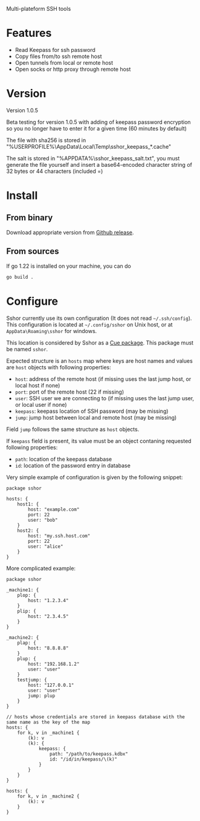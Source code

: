 Multi-plateform SSH tools

# Features

- Read Keepass for ssh password
- Copy files from/to ssh remote host
- Open tunnels from local or remote host
- Open socks or http proxy through remote host

# Version 

Version 1.0.5

Beta testing for version 1.0.5 with adding of keepass password encryption so you no longer have to enter it for a given time (60 minutes by default) 

The file with sha256 is stored in "%USERPROFILE%\AppData\Local\Temp\sshor_keepass_*.cache"

The salt is stored in "%APPDATA%\sshor_keepass_salt.txt", you must generate the file yourself and insert a base64-encoded character string of 32 bytes or 44 characters (included =)

# Install

## From binary

Download appropriate version from [Github release](https://github.com/hurlebouc/sshor/releases/latest).

## From sources

If go 1.22 is installed on your machine, you can do

```sh
go build .
```

# Configure

Sshor currently use its own configuration (It does not read `~/.ssh/config`). This configuration is located at `~/.config/sshor` on Unix host, or at `AppData\Roaming\sshor` for windows.

This location is considered by Sshor as a [Cue package](https://cuelang.org/docs/concept/modules-packages-instances/#packages). This package must be named `sshor`.

Expected structure is an `hosts` map where keys are host names and values are `host` objects with following properties:

* `host`: address of the remote host (if missing uses the last jump host, or local host if none)
* `port`: port of the remote host (22 if missing)
* `user`: SSH user we are connecting to (if missing uses the last jump user, or local user if none)
* `keepass`: keepass location of SSH password (may be missing)
* `jump`: jump host between local and remote host (may be missing)

Field `jump` follows the same structure as `host` objects.

If `keepass` field is present, its value must be an object contaning requested following properties:

* `path`: location of the keepass database
* `id`: location of the password entry in database

Very simple example of configuration is given by the following snippet:

```cuelang
package sshor

hosts: {
    host1: {
        host: "example.com"
        port: 22
        user: "bob"
    }
    host2: {
        host: "my.ssh.host.com"
        port: 22
        user: "alice"
    }
}
```

More complicated example:

```cuelang
package sshor

_machine1: {
	plop: {
		host: "1.2.3.4"
	}
	plip: {
		host: "2.3.4.5"
	}
}

_machine2: {
	plap: {
		host: "8.8.8.8"
	}
	plup: {
		host: "192.168.1.2"
		user: "user"
	}
	testjump: {
		host: "127.0.0.1"
		user: "user"
		jump: plup
	}
}

// hosts whose credentials are stored in keepass database with the same name as the key of the map
hosts: {
	for k, v in _machine1 {
		(k): v
		(k): {
            keepass: {
                path: "/path/to/keepass.kdbx"
                id: "/id/in/keepass/\(k)"
            }
        }
	}
}

hosts: {
	for k, v in _machine2 {
		(k): v
	}
}
```
